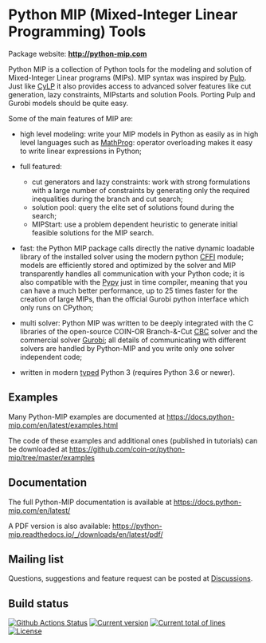 # Python MIP (Mixed-Integer Linear Programming) Tools

Package website: **http://python-mip.com**

Python MIP is a collection of Python tools for the modeling and solution
of Mixed-Integer Linear programs (MIPs). MIP syntax was inspired by
[Pulp](https://github.com/coin-or/pulp). Just like
[CyLP](https://github.com/coin-or/CyLP) it also provides access to
advanced solver features like cut generation, lazy constraints, MIPstarts
and solution Pools. Porting Pulp and Gurobi models should be quite easy.

Some of the main features of MIP are:

* high level modeling: write your MIP models in Python as easily as in
  high level languages such as
  [MathProg](https://en.wikibooks.org/wiki/GLPK/GMPL_(MathProg)): 
  operator overloading makes it easy to write linear expressions in Python;

* full featured:
    - cut generators and lazy constraints: work with strong formulations with a
    large number of constraints by generating only the required inequalities
    during the branch and cut search;
    - solution pool: query the elite set of solutions found during the search;
    - MIPStart: use a problem dependent heuristic to generate initial feasible
    solutions for the MIP search.

* fast: the Python MIP package calls directly the native dynamic loadable
  library of the installed solver using the modern python
  [CFFI](https://cffi.readthedocs.io) module; models
  are efficiently stored and optimized by the solver and MIP transparently
  handles all communication with your Python code; it is also compatible
  with the [Pypy](https://pypy.org/) just in time compiler, meaning that
  you can have a much better performance, up to 25 times faster for the 
  creation of large MIPs, than the official Gurobi python interface 
  which only runs on CPython;

* multi solver: Python MIP was written to be deeply integrated with the
  C libraries of the open-source COIN-OR Branch-&-Cut
  [CBC](https://projects.coin-or.org/Cbc) solver and the commercial solver
  [Gurobi](http://www.gurobi.com/); all details of communicating with 
  different solvers are handled by Python-MIP and you write only one
  solver independent code;

* written in modern [typed](https://docs.python.org/3/library/typing.html) Python 3 (requires Python 3.6 or newer).

## Examples

Many Python-MIP examples are documented at https://docs.python-mip.com/en/latest/examples.html 

The code of these examples and additional ones (published in tutorials) can be downloaded at https://github.com/coin-or/python-mip/tree/master/examples

## Documentation
 
The full Python-MIP documentation is available at
https://docs.python-mip.com/en/latest/

A PDF version is also available:
https://python-mip.readthedocs.io/_/downloads/en/latest/pdf/

## Mailing list

Questions, suggestions and feature request can be posted at [Discussions](https://github.com/coin-or/python-mip/discussions).
 
## Build status

[![Github Actions Status](https://github.com/coin-or/python-mip/workflows/CI/badge.svg?branch=master)](https://github.com/coin-or/python-mip/actions)
[![Current version](https://badge.fury.io/gh/coin-or%2Fpython-mip.svg)](https://github.com/coin-or/python-mip/releases)
[![Current total of lines](https://tokei.rs/b1/github/coin-or/python-mip?category=lines)](https://github.com/coin-or/python-mip)
[![License](https://img.shields.io/badge/license-EPL-blue.svg)](https://github.com/coin-or/python-mip/blob/master/LICENSE)

